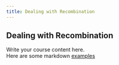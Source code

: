 ```yaml
---
title: Dealing with Recombination
---
```


## Dealing with Recombination


Write your course content here.
<br> Here are some markdown [examples](https://course-in-a-box.p2pu.org/modules/content/markdown-and-media/)

